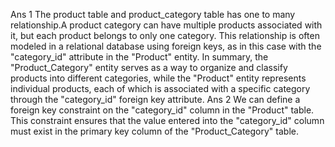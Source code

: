 Ans 1    The product table and product_category table has one to many relationship.A product category can have multiple products associated with it, but each product belongs to only one category. This relationship is often modeled in a relational database using foreign keys, as in this case with the "category_id" attribute in the "Product" entity.
In summary, the "Product_Category" entity serves as a way to organize and classify products into different categories, while the "Product" entity represents individual products, each of which is associated with a specific category through the "category_id" foreign key attribute.
Ans 2  We can define a foreign key constraint on the "category_id" column in the "Product" table. This constraint ensures that the value entered into the "category_id" column must exist in the primary key column of the "Product_Category" table.
